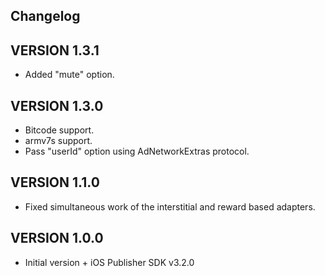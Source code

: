 ## Changelog

## VERSION 1.3.1
* Added "mute" option.

## VERSION 1.3.0
* Bitcode support.
* armv7s support.
* Pass "userId" option using AdNetworkExtras protocol.

## VERSION 1.1.0
* Fixed simultaneous work of the interstitial and reward based adapters.

## VERSION 1.0.0
* Initial version + iOS Publisher SDK v3.2.0
